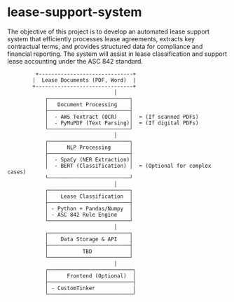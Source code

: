 # lease-support-system
The objective of this project is to develop an automated lease support system that efficiently processes lease agreements, extracts key contractual terms, and provides structured data for compliance and financial reporting. The system will assist in lease classification and support lease accounting under the ASC 842 standard.

             +------------------------------+
            |  Lease Documents (PDF, Word)  |
            +-------------------------------+
                                      │
                ┌──────────────────────────┐
                │   Document Processing    │
                ├──────────────────────────┤
                │  - AWS Textract (OCR)    │  ⬅ (If scanned PDFs)
                │  - PyMuPDF (Text Parsing)│  ⬅ (If digital PDFs)
                └──────────────────────────┘
                                      │
                ┌──────────────────────────┐
                │      NLP Processing      │
                ├──────────────────────────┤
                │  - SpaCy (NER Extraction)│
                │  - BERT (Classification) │  ⬅ (Optional for complex cases)
                └──────────────────────────┘
                                      │
                ┌──────────────────────────┐
                │    Lease Classification  │
                ├──────────────────────────┤
                │ - Python + Pandas/Numpy  │
                │ - ASC 842 Rule Engine    │
                └──────────────────────────┘
                                      │
                ┌──────────────────────────┐
                │    Data Storage & API    │
                ├──────────────────────────┤
                │           TBD            │
                └──────────────────────────┘
                                      │
                ┌───────────────────────────┐
                │      Frontend (Optional)  │
                ├───────────────────────────┤
                │ - CustomTinker            | 
                └───────────────────────────┘
